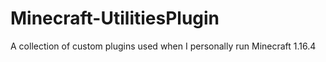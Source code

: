 # Minecraft-UtilitiesPlugin
A collection of custom plugins used when I personally run Minecraft 1.16.4
